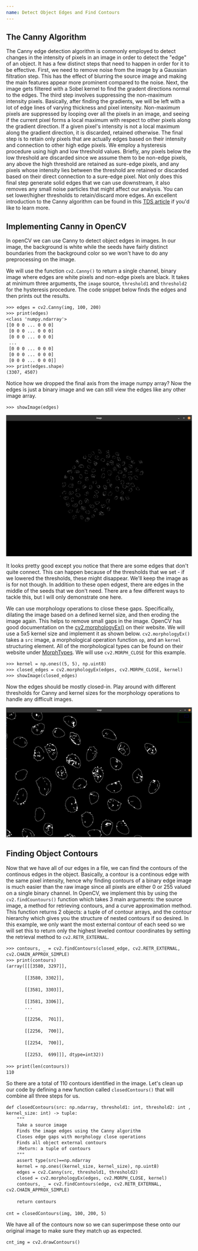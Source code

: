 ```yaml
---
name: Detect Object Edges and Find Contours
---
```


## The Canny Algorithm

The Canny edge detection algorithm is commonly employed to detect changes in the intensity of pixels in an image in order to detect the "edge" of an object. It has a few distinct steps that need to happen in order for it to be effective. First, we need to remove noise from the image by a Gaussian filtration step. This has the effect of blurring the source image and making the main features appear more prominent compared to the noise. Next, the image gets filtered with a Sobel kernel to find the gradent directions normal to the edges. The third step involves suppressing the non-maximum intensity pixels. Basically, after finding the gradients, we will be left with a lot of edge lines of varying thickness and pixel intensity. Non-maximum pixels are suppressed by looping over all the pixels in an image, and seeing if the current pixel forms a local maximum with respect to other pixels along the gradient direction. If a given pixel's intensity is not a local maximum along the gradient direction, it is discarded, retained otherwise. The final step is to retain only pixels that are actually edges based on their intensity and connection to other high edge pixels. We employ a hysteresis procedure using high and low threshold values. Briefly, any pixels below the low threshold are discarded since we assume them to be non-edge pixels, any above the high threshold are retained as sure-edge pixels, and any pixels whose intensity lies between the threshold are retained or discarded based on their direct connection to a sure-edge pixel. Not only does this final step generate solid edges that we can use downstream, it also removes any small noise particles that might affect our analysis. You can set lower/higher thresholds to retain/discard more edges. An excellent introduction to the Canny algorithm can be found in this <a href="https://towardsdatascience.com/canny-edge-detection-step-by-step-in-python-computer-vision-b49c3a2d8123">TDS article</a> if you'd like to learn more.

## Implementing Canny in OpenCV
In openCV we can use Canny to detect object edges in images. In our image, the background is white while the seeds have fairly distinct boundaries from the background color so we won't have to do any preprocessing on the image.

We will use the function `cv2.Canny()` to return a single channel, binary image where edges are white pixels and non-edge pixels are black. It takes
at minimum three arguments, the `image` source, `threshold1` and `threshold2` for the hysteresis procedure. The code snippet below finds the edges and then prints out the results.
```
>>> edges = cv2.Canny(img, 100, 200)
>>> print(edges)
<class 'numpy.ndarray'>
[[0 0 0 ... 0 0 0]
 [0 0 0 ... 0 0 0]
 [0 0 0 ... 0 0 0]
 ...
 [0 0 0 ... 0 0 0]
 [0 0 0 ... 0 0 0]
 [0 0 0 ... 0 0 0]]
>>> print(edges.shape)
(3307, 4507)
```

Notice how we dropped the final axis from the image numpy array? Now the edges is just a binary image and we can still view the edges like any other image array.
```
>>> showImage(edges)
```
<img src="img/canny.png" style="max-width: 100%;" title="Seed edges after Canny processing" alt="Seed edges after Canny processing">

 It looks pretty good except you notice that there are some edges that don't quite connect. This can happen because of the thresholds that we set - if we lowered the thresholds, these might disappear. We'll keep the image as is for not though. In addition to these open edgest, there are edges in the middle of the seeds that we don't need. There are a few different ways to tackle this, but I will only demonstrate one here.
 
 We can use morphology operations to close these gaps. Specifically, dilating the image based on a defined kernel size, and then eroding the image again. This helps to remove small gaps in the image. OpenCV has good documentation on the <a href="https://docs.opencv.org/3.4/d3/dbe/tutorial_opening_closing_hats.html" target="_blank" rel="noopener noreferrer">cv2.morphologyEx()</a> on their website. We will use a 5x5 kernel size and implement it as shown below. `cv2.morphologyEx()` takes a `src` image, a morphological operation function `op`, and an `kernel` structuring element. All of the morphological types can be found on their website under <a href="https://docs.opencv.org/3.4/d4/d86/group__imgproc__filter.html#ga7be549266bad7b2e6a04db49827f9f32" target="_blank" rel="noopener noreferrer">MorphTypes</a>. We will use `cv2.MORPH_CLOSE` for this example.
```
>>> kernel = np.ones((5, 5), np.uint8)
>>> closed_edges = cv2.morphologyEx(edges, cv2.MORPH_CLOSE, kernel)
>>> showImage(closed_edges)
```

Now the edges should be mostly closed-in. Play around with different thresholds for Canny and kernel sizes for the morphology operations to handle any difficult images.

<img src="img/closed_edge.png" style="max-width: 100%;" title="Seed edge closing once processed with cv2.morphologyEx(). Image is zoomed in to show the closed edges." alt="Seed edge closing once processed with cv2.morphologyEx(). Image is zoomed in to show the closed edges.">



## Finding Object Contours
Now that we have all of our edges in a file, we can find the contours of the continous edges in the object. Basically, a contour is a continous edge with the same pixel intensity, hence why finding contours of a binary edge image is much easier than the raw image since all pixels are either 0 or 255 valued on a single binary channel. In OpenCV, we implement this by using the `cv2.findCountours()` function which takes 3 main arguments: the source image, a method for retrieving contours, and a curve approximation method. This function returns 2 objects: a tuple of of contour arrays, and the contour hierarchy which gives you the structure of nested contours if so desired. In this example, we only want the most external contour of each seed so we will set this to return only the highest leveled contour coordinates by setting the retrieval method to `cv2.RETR_EXTERNAL`.

```
>>> contours, _ = cv2.findContours(closed_edge, cv2.RETR_EXTERNAL, cv2.CHAIN_APPROX_SIMPLE)
>>> print(contours)
(array([[[3580, 3297]],

       [[3580, 3302]],

       [[3581, 3303]],

       [[3581, 3306]],
       ...

       [[2256,  701]],

       [[2256,  700]],

       [[2254,  700]],

       [[2253,  699]]], dtype=int32))

>>> print(len(contours))
110
```
So there are a total of 110 contours identified in the image. Let's clean up our code by defining a new function called `closedContours()` that will combine all three steps for us.
```
def closedContours(src: np.ndarray, threshold1: int, threshold2: int , kernel_size: int) -> tuple:
    """
    Take a source image
    Finds the image edges using the Canny algorithm
    Closes edge gaps with morphology close operations
    Finds all object external contours
    :Return: a tuple of contours
    """
    assert type(src)==np.ndarray
    kernel = np.ones((kernel_size, kernel_size), np.uint8)
    edges = cv2.Canny(src, threshold1, threshold2)
    closed = cv2.morphologyEx(edges, cv2.MORPH_CLOSE, kernel)
    contours, _ = cv2.findContours(edge, cv2.RETR_EXTERNAL, cv2.CHAIN_APPROX_SIMPLE)

    return contours

cnt = closedContours(img, 100, 200, 5)
```

We have all of the contours now so we can superimpose these onto our original image to make sure they match up as expected.
```
cnt_img = cv2.drawContours()
```

